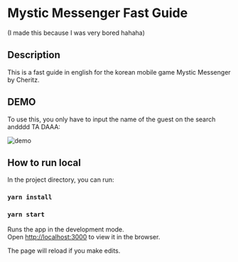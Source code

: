# Mystic Messenger Fast Guide
(I made this because I was very bored hahaha)

## Description

This is a fast guide in english for the korean mobile game Mystic Messenger by Cheritz.

## DEMO

To use this, you only have to input the name of the guest on the search andddd TA DAAA:

![demo](./src/img/demo.gif)

## How to run local

In the project directory, you can run:

### `yarn install`
### `yarn start`

Runs the app in the development mode.<br />
Open [http://localhost:3000](http://localhost:3000) to view it in the browser.

The page will reload if you make edits.<br />
